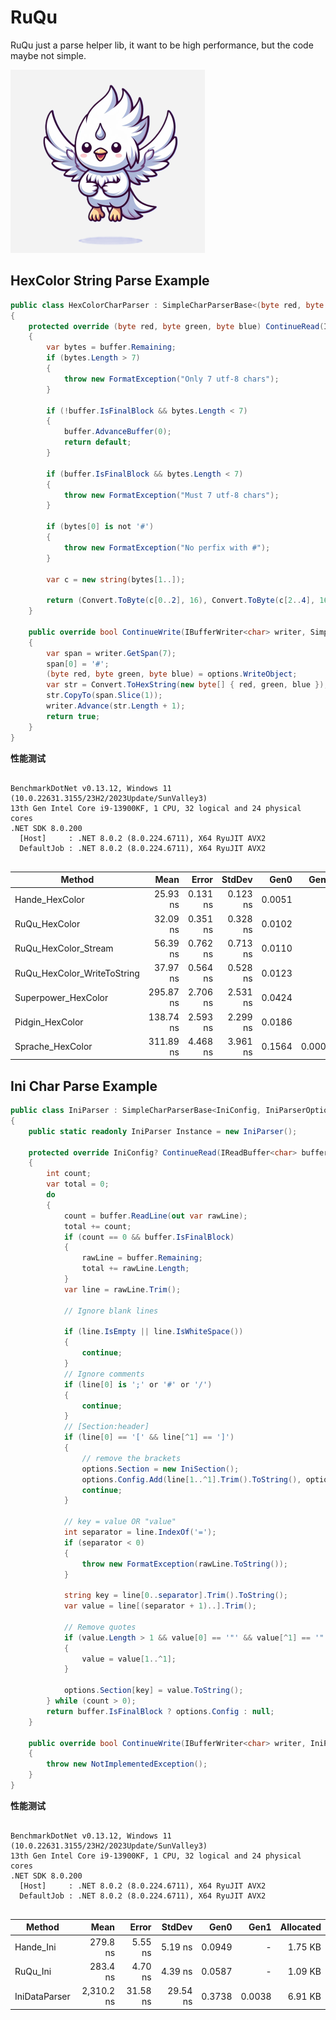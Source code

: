 # RuQu

RuQu just a parse helper lib, it want to be high performance, but the code maybe not simple.

![/doc/img/ruqu.png](https://raw.githubusercontent.com/fs7744/ruqu/main/doc/img/RuQu.png)

## HexColor String Parse Example

``` csharp
public class HexColorCharParser : SimpleCharParserBase<(byte red, byte green, byte blue), SimpleOptions<(byte red, byte green, byte blue)>>
{
    protected override (byte red, byte green, byte blue) ContinueRead(IReadBuffer<char> buffer, SimpleOptions<(byte red, byte green, byte blue)> options)
    {
        var bytes = buffer.Remaining;
        if (bytes.Length > 7)
        {
            throw new FormatException("Only 7 utf-8 chars");
        }

        if (!buffer.IsFinalBlock && bytes.Length < 7)
        {
            buffer.AdvanceBuffer(0);
            return default;
        }

        if (buffer.IsFinalBlock && bytes.Length < 7)
        {
            throw new FormatException("Must 7 utf-8 chars");
        }

        if (bytes[0] is not '#')
        {
            throw new FormatException("No perfix with #");
        }

        var c = new string(bytes[1..]);

        return (Convert.ToByte(c[0..2], 16), Convert.ToByte(c[2..4], 16), Convert.ToByte(c[4..6], 16));
    }

    public override bool ContinueWrite(IBufferWriter<char> writer, SimpleOptions<(byte red, byte green, byte blue)> options)
    {
        var span = writer.GetSpan(7);
        span[0] = '#';
        (byte red, byte green, byte blue) = options.WriteObject;
        var str = Convert.ToHexString(new byte[] { red, green, blue });
        str.CopyTo(span.Slice(1));
        writer.Advance(str.Length + 1);
        return true;
    }
}
```

**性能测试**

```

BenchmarkDotNet v0.13.12, Windows 11 (10.0.22631.3155/23H2/2023Update/SunValley3)
13th Gen Intel Core i9-13900KF, 1 CPU, 32 logical and 24 physical cores
.NET SDK 8.0.200
  [Host]     : .NET 8.0.2 (8.0.224.6711), X64 RyuJIT AVX2
  DefaultJob : .NET 8.0.2 (8.0.224.6711), X64 RyuJIT AVX2


```
| Method                      | Mean      | Error    | StdDev   | Gen0   | Gen1   | Allocated |
|---------------------------- |----------:|---------:|---------:|-------:|-------:|----------:|
| Hande_HexColor              |  25.93 ns | 0.131 ns | 0.123 ns | 0.0051 |      - |      96 B |
| RuQu_HexColor               |  32.09 ns | 0.351 ns | 0.328 ns | 0.0102 |      - |     192 B |
| RuQu_HexColor_Stream        |  56.39 ns | 0.762 ns | 0.713 ns | 0.0110 |      - |     208 B |
| RuQu_HexColor_WriteToString |  37.97 ns | 0.564 ns | 0.528 ns | 0.0123 |      - |     232 B |
| Superpower_HexColor         | 295.87 ns | 2.706 ns | 2.531 ns | 0.0424 |      - |     800 B |
| Pidgin_HexColor             | 138.74 ns | 2.593 ns | 2.299 ns | 0.0186 |      - |     352 B |
| Sprache_HexColor            | 311.89 ns | 4.468 ns | 3.961 ns | 0.1564 | 0.0005 |    2944 B |


## Ini Char Parse Example

``` csharp
public class IniParser : SimpleCharParserBase<IniConfig, IniParserOptions>
{
    public static readonly IniParser Instance = new IniParser();

    protected override IniConfig? ContinueRead(IReadBuffer<char> buffer, IniParserOptions options)
    {
        int count;
        var total = 0;
        do
        {
            count = buffer.ReadLine(out var rawLine);
            total += count;
            if (count == 0 && buffer.IsFinalBlock)
            {
                rawLine = buffer.Remaining;
                total += rawLine.Length;
            }
            var line = rawLine.Trim();

            // Ignore blank lines

            if (line.IsEmpty || line.IsWhiteSpace())
            {
                continue;
            }
            // Ignore comments
            if (line[0] is ';' or '#' or '/')
            {
                continue;
            }
            // [Section:header]
            if (line[0] == '[' && line[^1] == ']')
            {
                // remove the brackets
                options.Section = new IniSection();
                options.Config.Add(line[1..^1].Trim().ToString(), options.Section);
                continue;
            }

            // key = value OR "value"
            int separator = line.IndexOf('=');
            if (separator < 0)
            {
                throw new FormatException(rawLine.ToString());
            }

            string key = line[0..separator].Trim().ToString();
            var value = line[(separator + 1)..].Trim();

            // Remove quotes
            if (value.Length > 1 && value[0] == '"' && value[^1] == '"')
            {
                value = value[1..^1];
            }

            options.Section[key] = value.ToString();
        } while (count > 0);
        return buffer.IsFinalBlock ? options.Config : null;
    }

    public override bool ContinueWrite(IBufferWriter<char> writer, IniParserOptions options)
    {
        throw new NotImplementedException();
    }
}
```

**性能测试**

```

BenchmarkDotNet v0.13.12, Windows 11 (10.0.22631.3155/23H2/2023Update/SunValley3)
13th Gen Intel Core i9-13900KF, 1 CPU, 32 logical and 24 physical cores
.NET SDK 8.0.200
  [Host]     : .NET 8.0.2 (8.0.224.6711), X64 RyuJIT AVX2
  DefaultJob : .NET 8.0.2 (8.0.224.6711), X64 RyuJIT AVX2


```
| Method        | Mean       | Error    | StdDev   | Gen0   | Gen1   | Allocated |
|-------------- |-----------:|---------:|---------:|-------:|-------:|----------:|
| Hande_Ini     |   279.8 ns |  5.55 ns |  5.19 ns | 0.0949 |      - |   1.75 KB |
| RuQu_Ini      |   283.4 ns |  4.70 ns |  4.39 ns | 0.0587 |      - |   1.09 KB |
| IniDataParser | 2,310.2 ns | 31.58 ns | 29.54 ns | 0.3738 | 0.0038 |   6.91 KB |

